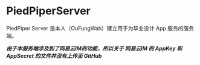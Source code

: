 # PiedPiperServer
 
PiedPiper Server 是本人（OuFungWah）建立用于为毕业设计 App 服务的服务端。

***由于本服务端涉及到了网易云IM的功能，所以关于 网易云IM 的 AppKey 和 AppSecret 的文件并没有上传至 GitHub***